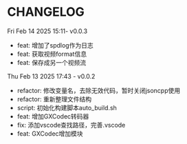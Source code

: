 # CHANGELOG

Fri Feb 14 2025 15:11- v0.0.3
  - feat: 增加了spdlog作为日志
  - feat: 获取视频format信息
  - feat: 保存成另一个视频流

Thu Feb 13 2025 17:43 - v0.0.2
  - refactor: 修改变量名，去除无效代码，暂时关闭jsoncpp使用
  - refactor: 重新整理文件结构
  - script: 初始化构建脚本auto_build.sh
  - feat: 增加GXCodec转码器
  - fix: 添加vscode查找路径，完善.vscode
  - feat: GXCodec增加模块

